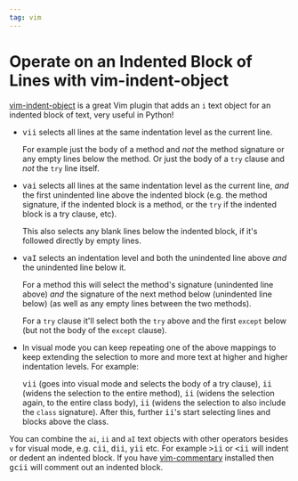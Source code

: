```yaml
---
tag: vim
---
```


Operate on an Indented Block of Lines with vim-indent-object
============================================================

[vim-indent-object](https://github.com/michaeljsmith/vim-indent-object) is a great Vim plugin that adds an `i` text object for an indented block of text,
very useful in Python!

* <kbd>vii</kbd> selects all lines at the same indentation level as the current line.

  For example just the body of a method and _not_ the method signature or any empty lines below the method.
  Or just the body of a `try` clause and _not_ the `try` line itself.
  
* <kbd>vai</kbd> selects all lines at the same indentation level as the current line,
  _and_ the first unindented line above the indented block (e.g. the method
  signature, if the indented block is a method, or the `try` if the indented
  block is a try clause, etc).
  
  This also selects any blank lines below the indented block, if it's followed
  directly by empty lines.

* <kbd>vaI</kbd> selects an indentation level and both the unindented line above _and_ the unindented line below it.

  For a method this will select the method's signature (unindented line above) _and_ the signature of the next method
  below (unindented line below) (as well as any empty lines between the two methods).
  
  For a `try` clause it'll select both the `try` above and the first `except` below (but not the body of the `except` clause).

* In visual mode you can keep repeating one of the above mappings to keep extending the selection to more and more text at higher and higher indentation levels.
For example:

  <kbd>vii</kbd> (goes into visual mode and selects the body of a try clause),
  <kbd>ii</kbd> (widens the selection to the entire method),
  <kbd>ii</kbd> (widens the selection again, to the entire class body),
  <kbd>ii</kbd> (widens the selection to also include the `class` signature).
  After this, further <kbd>ii</kbd>'s start selecting lines and blocks above the class.

You can combine the `ai`, `ii` and `aI` text objects with other operators besides `v` for visual mode,
e.g. <kbd>cii</kbd>, <kbd>dii</kbd>, <kbd>yii</kbd> etc.
For example <kbd>>ii</kbd> or <kbd><ii</kbd> will indent or dedent an indented block.
If you have [vim-commentary](https://github.com/tpope/vim-commentary) installed then
<kbd>gcii</kbd> will comment out an indented block.
